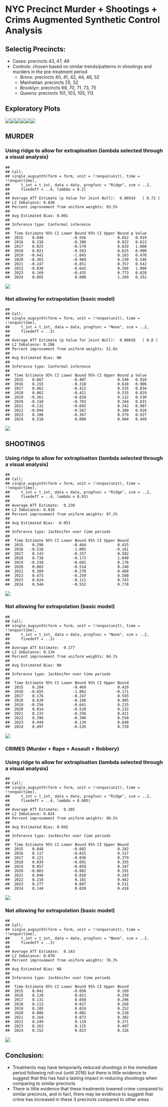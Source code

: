 NYC Precinct Murder + Shootings + Crims Augmented Synthetic Control
Analysis
================

## Selectig Precincts:

- Cases: precincts 43, 47, 49
- Controls: chosen based on similar trends/patterns in shootings and
  murders in the pre-treatment period
  - Bronx: precincts 40, 41, 42, 44, 46, 52
  - Manhattan: precincts 25, 32
  - Brooklyn: precincts 69, 70, 71, 73, 75
  - Queens: precincts 101, 103, 105, 113

## Exploratory Plots

![](README_files/figure-gfm/unnamed-chunk-1-1.png)![](README_files/figure-gfm/unnamed-chunk-1-2.png)![](README_files/figure-gfm/unnamed-chunk-1-3.png)![](README_files/figure-gfm/unnamed-chunk-1-4.png)![](README_files/figure-gfm/unnamed-chunk-1-5.png)![](README_files/figure-gfm/unnamed-chunk-1-6.png)

## MURDER

### Using ridge to allow for extraploation (lambda selected through a visual analysis)

    ## 
    ## Call:
    ## single_augsynth(form = form, unit = !!enquo(unit), time = !!enquo(time), 
    ##     t_int = t_int, data = data, progfunc = "Ridge", scm = ..2, 
    ##     fixedeff = ..4, lambda = 0.2)
    ## 
    ## Average ATT Estimate (p Value for Joint Null):  0.00543   ( 0.72 )
    ## L2 Imbalance: 0.038
    ## Percent improvement from uniform weights: 93.5%
    ## 
    ## Avg Estimated Bias: 0.001
    ## 
    ## Inference type: Conformal inference
    ## 
    ##  Time Estimate 95% CI Lower Bound 95% CI Upper Bound p Value
    ##  2015    0.048             -0.556              0.652   0.919
    ##  2016    0.218             -0.386              0.822   0.623
    ##  2017    0.025             -0.579              0.629   1.000
    ##  2018    0.021             -0.583              0.625   0.908
    ##  2019   -0.441             -1.045              0.163   0.470
    ##  2020   -0.365             -0.969              0.239   0.546
    ##  2021   -0.247             -0.851              0.357   0.542
    ##  2022   -0.038             -0.642              0.566   1.000
    ##  2023    0.169             -0.435              0.773   0.628
    ##  2024    0.665              0.000              1.269   0.352

![](README_files/figure-gfm/unnamed-chunk-2-1.png)<!-- -->

### Not allowing for extrapolation (basic model)

    ## 
    ## Call:
    ## single_augsynth(form = form, unit = !!enquo(unit), time = !!enquo(time), 
    ##     t_int = t_int, data = data, progfunc = "None", scm = ..2, 
    ##     fixedeff = ..3)
    ## 
    ## Average ATT Estimate (p Value for Joint Null):  0.00658   ( 0.8 )
    ## L2 Imbalance: 0.286
    ## Percent improvement from uniform weights: 51.6%
    ## 
    ## Avg Estimated Bias: NA
    ## 
    ## Inference type: Conformal inference
    ## 
    ##  Time Estimate 95% CI Lower Bound 95% CI Upper Bound p Value
    ##  2015    0.067             -0.407              0.540   0.910
    ##  2016    0.155             -0.318              0.628   0.906
    ##  2017    0.062             -0.412              0.535   0.834
    ##  2018    0.062             -0.411              0.535   0.829
    ##  2019   -0.361             -0.834              0.112   0.530
    ##  2020   -0.310             -0.783              0.164   0.831
    ##  2021   -0.132             -0.605              0.342   0.907
    ##  2022   -0.094             -0.567              0.380   0.910
    ##  2023    0.106             -0.367              0.579   0.927
    ##  2024    0.510              0.000              0.984   0.449

![](README_files/figure-gfm/unnamed-chunk-3-1.png)<!-- -->

## SHOOTINGS

### Using ridge to allow for extraploation (lambda selected through a visual analysis)

    ## 
    ## Call:
    ## single_augsynth(form = form, unit = !!enquo(unit), time = !!enquo(time), 
    ##     t_int = t_int, data = data, progfunc = "Ridge", scm = ..2, 
    ##     fixedeff = ..4, lambda = 0.03)
    ## 
    ## Average ATT Estimate:  0.230 
    ## L2 Imbalance: 0.010
    ## Percent improvement from uniform weights: 97.2%
    ## 
    ## Avg Estimated Bias: -0.053
    ## 
    ## Inference type: Jackknife+ over time periods
    ## 
    ##  Time Estimate 95% CI Lower Bound 95% CI Upper Bound
    ##  2015    0.290             -0.464              0.415
    ##  2016   -0.510             -1.005             -0.161
    ##  2017    0.143             -0.257              0.582
    ##  2018    0.738             -0.173              1.040
    ##  2019   -0.310             -0.665              0.176
    ##  2020    0.003             -0.514              0.240
    ##  2021    0.309             -0.270              0.468
    ##  2022    0.473             -0.259              0.580
    ##  2023    0.624             -0.111              0.743
    ##  2024    0.544             -0.552              0.778

![](README_files/figure-gfm/unnamed-chunk-4-1.png)<!-- -->

### Not allowing for extrapolation (basic model)

    ## 
    ## Call:
    ## single_augsynth(form = form, unit = !!enquo(unit), time = !!enquo(time), 
    ##     t_int = t_int, data = data, progfunc = "None", scm = ..2, 
    ##     fixedeff = ..3)
    ## 
    ## Average ATT Estimate:  0.177 
    ## L2 Imbalance: 0.134
    ## Percent improvement from uniform weights: 64.1%
    ## 
    ## Avg Estimated Bias: NA
    ## 
    ## Inference type: Jackknife+ over time periods
    ## 
    ##  Time Estimate 95% CI Lower Bound 95% CI Upper Bound
    ##  2015    0.284             -0.469              0.429
    ##  2016   -0.655             -1.062             -0.171
    ##  2017    0.176             -0.247              0.593
    ##  2018    0.639             -0.180              0.905
    ##  2019   -0.256             -0.641              0.215
    ##  2020    0.014             -0.528              0.232
    ##  2021    0.233             -0.256              0.421
    ##  2022    0.396             -0.300              0.550
    ##  2023    0.444             -0.134              0.640
    ##  2024    0.497             -0.535              0.739

![](README_files/figure-gfm/unnamed-chunk-5-1.png)<!-- -->

### CRIMES (Murder + Rape + Assault + Robbery)

### Using ridge to allow for extraploation (lambda selected through a visual analysis)

    ## 
    ## Call:
    ## single_augsynth(form = form, unit = !!enquo(unit), time = !!enquo(time), 
    ##     t_int = t_int, data = data, progfunc = "Ridge", scm = ..2, 
    ##     fixedeff = ..4, lambda = 0.005)
    ## 
    ## Average ATT Estimate:  0.105 
    ## L2 Imbalance: 0.024
    ## Percent improvement from uniform weights: 90.5%
    ## 
    ## Avg Estimated Bias: 0.042
    ## 
    ## Inference type: Jackknife+ over time periods
    ## 
    ##  Time Estimate 95% CI Lower Bound 95% CI Upper Bound
    ##  2015    0.048             -0.082              0.202
    ##  2016    0.117             -0.015              0.317
    ##  2017    0.121             -0.036              0.379
    ##  2018    0.039             -0.091              0.355
    ##  2019    0.057             -0.059              0.347
    ##  2020   -0.003             -0.082              0.291
    ##  2021    0.046              0.010              0.343
    ##  2022    0.210              0.101              0.462
    ##  2023    0.277              0.087              0.531
    ##  2024    0.144              0.020              0.418

![](README_files/figure-gfm/unnamed-chunk-6-1.png)<!-- -->

### Not allowing for extrapolation (basic model)

    ## 
    ## Call:
    ## single_augsynth(form = form, unit = !!enquo(unit), time = !!enquo(time), 
    ##     t_int = t_int, data = data, progfunc = "None", scm = ..2, 
    ##     fixedeff = ..3)
    ## 
    ## Average ATT Estimate:  0.143 
    ## L2 Imbalance: 0.070
    ## Percent improvement from uniform weights: 76.3%
    ## 
    ## Avg Estimated Bias: NA
    ## 
    ## Inference type: Jackknife+ over time periods
    ## 
    ##  Time Estimate 95% CI Lower Bound 95% CI Upper Bound
    ##  2015    0.042             -0.058              0.169
    ##  2016    0.120              0.021              0.250
    ##  2017    0.131              0.050              0.296
    ##  2018    0.113              0.027              0.268
    ##  2019    0.105              0.024              0.252
    ##  2020    0.086              0.002              0.228
    ##  2021    0.164              0.073              0.302
    ##  2022    0.249              0.119              0.371
    ##  2023    0.263              0.115              0.407
    ##  2024    0.152              0.023              0.326

![](README_files/figure-gfm/unnamed-chunk-7-1.png)<!-- -->

## Conclusion:

- Treatments may have temporarily reduced shootings in the immediate
  period following roll-out (until 2016) but there is little evidence to
  suggest that this has had a lasting impact in reducing shootings when
  comparing to similar precincts
- There is little evidence that these treatments lowered crime compared
  to similar precincts, and in fact, there may be evidnece to suggest
  that crime has increased in these 3 precincts compared to other areas
